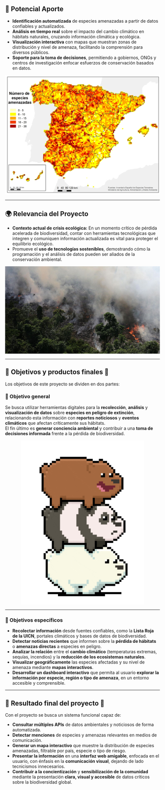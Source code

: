

## 🚀 Potencial Aporte

- **Identificación automatizada** de especies amenazadas a partir de datos confiables y actualizados.
- **Análisis en tiempo real** sobre el impacto del cambio climático en hábitats naturales, cruzando información climática y ecológica.
- **Visualización interactiva** con mapas que muestran zonas de distribución y nivel de amenaza, facilitando la comprensión para diversos públicos.
- **Soporte para la toma de decisiones**, permitiendo a gobiernos, ONGs y centros de investigación enfocar esfuerzos de conservación basados en datos.

![Amenazas en mapa](imagenes/Amenazadas_Total.jpg)

---

## 🌍 Relevancia del Proyecto

- **Contexto actual de crisis ecológica:** En un momento crítico de pérdida acelerada de biodiversidad, contar con herramientas tecnológicas que integren y comuniquen información actualizada es vital para proteger el equilibrio ecológico.
- Promueve el **uso de tecnologías sostenibles**, demostrando cómo la programación y el análisis de datos pueden ser aliados de la conservación ambiental.

![Habitat](imagenes/HABITAT.jpg)

---
## 🌿 Objetivos y productos finales 🌿

Los objetivos de este proyecto se dividen en dos partes:

### 🐼 Objetivo general

Se busca utilizar herramientas digitales para la **recolección**, **análisis** y **visualización de datos** sobre **especies en peligro de extinción**, relacionando esta información con **reportes noticiosos** y **eventos climáticos** que afectan críticamente sus hábitats.  
El fin último es **generar conciencia ambiental** y contribuir a una **toma de decisiones informada** frente a la pérdida de biodiversidad.


<p align="center">
  <img src="imagenes/ososs.gif" alt="osos" width="400"/>
</p>



---

### 🐼 Objetivos específicos

- **Recolectar información** desde fuentes confiables, como la **Lista Roja de la UICN**, portales climáticos y bases de datos de biodiversidad.
- **Detectar noticias recientes** que informen sobre la **pérdida de hábitats** o **amenazas directas** a especies en peligro.
- **Analizar la relación** entre el **cambio climático** (temperaturas extremas, sequías, incendios) y la **reducción de los ecosistemas naturales**.
- **Visualizar geográficamente** las especies afectadas y su nivel de amenaza mediante **mapas interactivos**.
- **Desarrollar un dashboard interactivo** que permita al usuario **explorar la información por especie, región o tipo de amenaza**, en un entorno accesible y comprensible.

---

## 🌿 Resultado final del proyecto 🌿

Con el proyecto se busca un sistema funcional capaz de:

- **Consultar múltiples APIs** de datos ambientales y noticiosos de forma automatizada.
- **Detectar menciones** de especies y amenazas relevantes en medios de comunicación.
- **Generar un mapa interactivo** que muestre la distribución de especies amenazadas, filtrable por país, especie o tipo de riesgo.
- **Presentar la información** en una **interfaz web amigable**, enfocada en el usuario, con énfasis en la **comunicación visual**, dejando de lado tecnicismos innecesarios.
- **Contribuir a la concientización** y **sensibilización de la comunidad** mediante la presentación **clara, visual y accesible** de datos críticos sobre la biodiversidad global.
